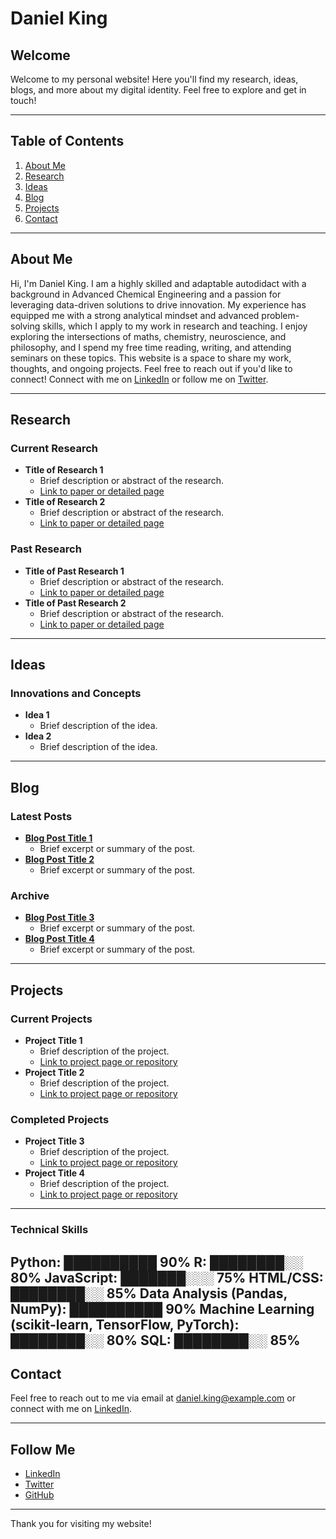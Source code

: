 # Daniel King
## Welcome
Welcome to my personal website! Here you'll find my research, ideas, blogs, and more about my digital identity. Feel free to explore and get in touch!

---

## Table of Contents
1. [About Me](#about-me)
2. [Research](#research)
3. [Ideas](#ideas)
4. [Blog](#blog)
5. [Projects](#projects)
6. [Contact](#contact)

---

## About Me

Hi, I'm Daniel King. I am a highly skilled and adaptable autodidact with a background in Advanced Chemical Engineering and a passion for leveraging data-driven solutions to drive innovation. My experience has equipped me with a strong analytical mindset and advanced problem-solving skills, which I apply to my work in research and teaching. I enjoy exploring the intersections of maths, chemistry, neuroscience, and philosophy, and I spend my free time reading, writing, and attending seminars on these topics. This website is a space to share my work, thoughts, and ongoing projects. Feel free to reach out if you'd like to connect! Connect with me on [LinkedIn](https://www.linkedin.com/in/daniel-king-igwe/) or follow me on [Twitter](https://twitter.com).

---

## Research
### Current Research
- **Title of Research 1**
  - Brief description or abstract of the research.
  - [Link to paper or detailed page](#)
- **Title of Research 2**
  - Brief description or abstract of the research.
  - [Link to paper or detailed page](#)

### Past Research
- **Title of Past Research 1**
  - Brief description or abstract of the research.
  - [Link to paper or detailed page](#)
- **Title of Past Research 2**
  - Brief description or abstract of the research.
  - [Link to paper or detailed page](#)

---

## Ideas
### Innovations and Concepts
- **Idea 1**
  - Brief description of the idea.
- **Idea 2**
  - Brief description of the idea.

---

## Blog
### Latest Posts
- **[Blog Post Title 1](#)**
  - Brief excerpt or summary of the post.
- **[Blog Post Title 2](#)**
  - Brief excerpt or summary of the post.

### Archive
- **[Blog Post Title 3](#)**
  - Brief excerpt or summary of the post.
- **[Blog Post Title 4](#)**
  - Brief excerpt or summary of the post.

---

## Projects
### Current Projects
- **Project Title 1**
  - Brief description of the project.
  - [Link to project page or repository](#)
- **Project Title 2**
  - Brief description of the project.
  - [Link to project page or repository](#)

### Completed Projects
- **Project Title 3**
  - Brief description of the project.
  - [Link to project page or repository](#)
- **Project Title 4**
  - Brief description of the project.
  - [Link to project page or repository](#)

---

### Technical Skills

Python: ██████████ 90%
R: ████████░░ 80%
JavaScript: ███████░░░ 75%
HTML/CSS: ████████░░ 85%
Data Analysis (Pandas, NumPy): ██████████ 90%
Machine Learning (scikit-learn, TensorFlow, PyTorch): ████████░░ 80%
SQL: ████████░░ 85%
---
## Contact
Feel free to reach out to me via email at [daniel.king@example.com](mailto:daniel.king@example.com) or connect with me on [LinkedIn](https://www.linkedin.com/in/daniel-king-igwe/).

---

## Follow Me
- [LinkedIn](https://www.linkedin.com)
- [Twitter](https://twitter.com)
- [GitHub](https://github.com)

---

Thank you for visiting my website!
